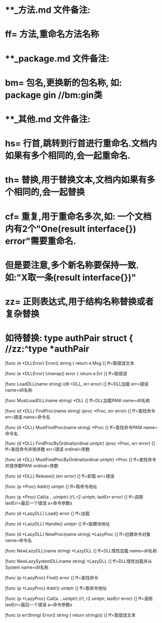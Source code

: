 # **_方法.md 文件备注:
# ff= 方法,重命名方法名称
# 
# **_package.md 文件备注:
# bm= 包名,更换新的包名称, 如: package gin //bm:gin类
#
# **_其他.md 文件备注:
# hs= 行首,跳转到行首进行重命名.文档内如果有多个相同的,会一起重命名.
# th= 替换,用于替换文本,文档内如果有多个相同的,会一起替换
# cf= 重复,用于重命名多次,如: 一个文档内有2个"One(result interface{}) error"需要重命名.
#     但是要注意,多个新名称要保持一致. 如:"X取一条(result interface{})"
# zz= 正则表达式,用于结构名称替换或者复杂替换
#     如待替换: type authPair struct { //zz:^type *authPair

[func (e *DLLError) Error() string { return e.Msg }]
ff=取错误文本

[func (e *DLLError) Unwrap() error { return e.Err }]
ff=取错误

[func LoadDLL(name string) (dll *DLL, err error) {]
ff=DLL加载
err=错误
name=dll名称

[func MustLoadDLL(name string) *DLL {]
ff=DLL加载PANI
name=dll名称

[func (d *DLL) FindProc(name string) (proc *Proc, err error) {]
ff=查找命令
err=错误
name=命令名

[func (d *DLL) MustFindProc(name string) *Proc {]
ff=查找命令PANI
name=命令名

[func (d *DLL) FindProcByOrdinal(ordinal uintptr) (proc *Proc, err error) {]
ff=查找命令并按序数
err=错误
ordinal=序数

[func (d *DLL) MustFindProcByOrdinal(ordinal uintptr) *Proc {]
ff=查找命令并按序数PANI
ordinal=序数

[func (d *DLL) Release() (err error) {]
ff=卸载
err=错误

[func (p *Proc) Addr() uintptr {]
ff=取命令地址

[func (p *Proc) Call(a ...uintptr) (r1, r2 uintptr, lastErr error) {]
ff=调用
lastErr=最后一个错误
a=命令参数s

[func (d *LazyDLL) Load() error {]
ff=加载

[func (d *LazyDLL) Handle() uintptr {]
ff=取模块地址

[func (d *LazyDLL) NewProc(name string) *LazyProc {]
ff=创建命令对象
name=命令名

[func NewLazyDLL(name string) *LazyDLL {]
ff=DLL惰性加载
name=dll名称

[func NewLazySystemDLL(name string) *LazyDLL {]
ff=DLL惰性加载并从System
name=dll名称

[func (p *LazyProc) Find() error {]
ff=查找命令

[func (p *LazyProc) Addr() uintptr {]
ff=取命令地址

[func (p *LazyProc) Call(a ...uintptr) (r1, r2 uintptr, lastErr error) {]
ff=调用
lastErr=最后一个错误
a=命令参数s

[func (s errString) Error() string { return string(s) }]
ff=取错误文本
